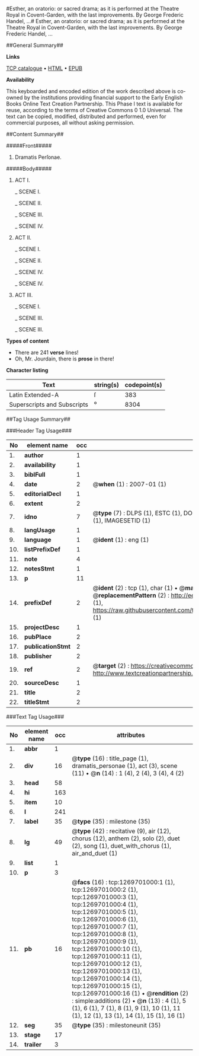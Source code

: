 #Esther, an oratorio: or sacred drama; as it is performed at the Theatre Royal in Covent-Garden, with the last improvements. By George Frederic Handel, ...#
Esther, an oratorio: or sacred drama; as it is performed at the Theatre Royal in Covent-Garden, with the last improvements. By George Frederic Handel, ...

##General Summary##

**Links**

[TCP catalogue](http://www.ota.ox.ac.uk/tcp/)  • 
[HTML](http://tei.it.ox.ac.uk/tcp/Texts-HTML/free/004/004818888.html)  • 
[EPUB](http://tei.it.ox.ac.uk/tcp/Texts-EPUB/free/004/004818888.epub)

**Availability**

This keyboarded and encoded edition of the
	       work described above is co-owned by the institutions
	       providing financial support to the Early English Books
	       Online Text Creation Partnership. This Phase I text is
	       available for reuse, according to the terms of Creative
	       Commons 0 1.0 Universal. The text can be copied,
	       modified, distributed and performed, even for
	       commercial purposes, all without asking permission.


##Content Summary##

#####Front#####

1. Dramatis Perſonae.

#####Body#####

1. ACT I.

    _ SCENE I.

    _ SCENE II.

    _ SCENE III.

    _ SCENE IV.

1. ACT II.

    _ SCENE I.

    _ SCENE II.

    _ SCENE IV.

    _ SCENE IV.

1. ACT III.

    _ SCENE I.

    _ SCENE III.

    _ SCENE III.

**Types of content**

  * There are 241 **verse** lines!
  * Oh, Mr. Jourdain, there is **prose** in there!

**Character listing**


|Text|string(s)|codepoint(s)|
|---|---|---|
|Latin Extended-A|ſ|383|
|Superscripts             and Subscripts|⁰|8304|

##Tag Usage Summary##

###Header Tag Usage###

|No|element name|occ|attributes|
|---|---|---|---|
|1.|__author__|1||
|2.|__availability__|1||
|3.|__biblFull__|1||
|4.|__date__|2| @__when__ (1) : 2007-01 (1)|
|5.|__editorialDecl__|1||
|6.|__extent__|2||
|7.|__idno__|7| @__type__ (7) : DLPS (1), ESTC (1), DOCNO (1), TCP (1), GALEDOCNO (1), CONTENTSET (1), IMAGESETID (1)|
|8.|__langUsage__|1||
|9.|__language__|1| @__ident__ (1) : eng (1)|
|10.|__listPrefixDef__|1||
|11.|__note__|4||
|12.|__notesStmt__|1||
|13.|__p__|11||
|14.|__prefixDef__|2| @__ident__ (2) : tcp (1), char (1)  •  @__matchPattern__ (2) : ([0-9\-]+):([0-9IVX]+) (1), (.+) (1)  •  @__replacementPattern__ (2) : http://eebo.chadwyck.com/downloadtiff?vid=$1&page=$2 (1), https://raw.githubusercontent.com/textcreationpartnership/Texts/master/tcpchars.xml#$1 (1)|
|15.|__projectDesc__|1||
|16.|__pubPlace__|2||
|17.|__publicationStmt__|2||
|18.|__publisher__|2||
|19.|__ref__|2| @__target__ (2) : https://creativecommons.org/publicdomain/zero/1.0/ (1), http://www.textcreationpartnership.org/docs/. (1)|
|20.|__sourceDesc__|1||
|21.|__title__|2||
|22.|__titleStmt__|2||


###Text Tag Usage###

|No|element name|occ|attributes|
|---|---|---|---|
|1.|__abbr__|1||
|2.|__div__|16| @__type__ (16) : title_page (1), dramatis_personae (1), act (3), scene (11)  •  @__n__ (14) : 1 (4), 2 (4), 3 (4), 4 (2)|
|3.|__head__|58||
|4.|__hi__|163||
|5.|__item__|10||
|6.|__l__|241||
|7.|__label__|35| @__type__ (35) : milestone (35)|
|8.|__lg__|49| @__type__ (42) : recitative (9), air (12), chorus (12), anthem (2), solo (2), duet (2), song (1), duet_with_chorus (1), air_and_duet (1)|
|9.|__list__|1||
|10.|__p__|3||
|11.|__pb__|16| @__facs__ (16) : tcp:1269701000:1 (1), tcp:1269701000:2 (1), tcp:1269701000:3 (1), tcp:1269701000:4 (1), tcp:1269701000:5 (1), tcp:1269701000:6 (1), tcp:1269701000:7 (1), tcp:1269701000:8 (1), tcp:1269701000:9 (1), tcp:1269701000:10 (1), tcp:1269701000:11 (1), tcp:1269701000:12 (1), tcp:1269701000:13 (1), tcp:1269701000:14 (1), tcp:1269701000:15 (1), tcp:1269701000:16 (1)  •  @__rendition__ (2) : simple:additions (2)  •  @__n__ (13) : 4 (1), 5 (1), 6 (1), 7 (1), 8 (1), 9 (1), 10 (1), 11 (1), 12 (1), 13 (1), 14 (1), 15 (1), 16 (1)|
|12.|__seg__|35| @__type__ (35) : milestoneunit (35)|
|13.|__stage__|17||
|14.|__trailer__|3||
